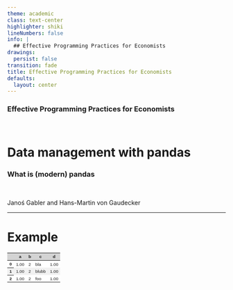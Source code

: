 ```yaml
---
theme: academic
class: text-center
highlighter: shiki
lineNumbers: false
info: |
  ## Effective Programming Practices for Economists
drawings:
  persist: false
transition: fade
title: Effective Programming Practices for Economists
defaults:
  layout: center
---
```


### Effective Programming Practices for Economists

<br>

# Data management with pandas

### What is (modern) pandas

<br>


Janoś Gabler and Hans-Martin von Gaudecker

---

# Example

<div class="grid grid-cols-2 gap-4">
<div>


<style type="text/css">
#T_e66aa   {
  margin: 0;
  font-family: "Helvetica", "Helvetica", sans-serif;
  border-collapse: collapse;
  border: none;
  font-size: 70%;
}
#T_e66aa thead {
  background-color: #D3D3D3;
}
#T_e66aa tbody tr:nth-child(even) {
  background-color: #f1f1f1;
}
#T_e66aa tbody tr:nth-child(odd) {
  background-color: #fff;
}
#T_e66aa td {
  padding: 0em .5em;
}
#T_e66aa th {
  font-weight: bold;
  text-align: center;
}
#T_e66aa caption {
  caption-side: bottom;
}
</style>
<table id="T_e66aa">
  <thead>
    <tr>
      <th class="blank level0" >&nbsp;</th>
      <th id="T_e66aa_level0_col0" class="col_heading level0 col0" >a</th>
      <th id="T_e66aa_level0_col1" class="col_heading level0 col1" >b</th>
      <th id="T_e66aa_level0_col2" class="col_heading level0 col2" >c</th>
      <th id="T_e66aa_level0_col3" class="col_heading level0 col3" >d</th>
    </tr>
  </thead>
  <tbody>
    <tr>
      <th id="T_e66aa_level0_row0" class="row_heading level0 row0" >0</th>
      <td id="T_e66aa_row0_col0" class="data row0 col0" >1.00</td>
      <td id="T_e66aa_row0_col1" class="data row0 col1" >2</td>
      <td id="T_e66aa_row0_col2" class="data row0 col2" >bla</td>
      <td id="T_e66aa_row0_col3" class="data row0 col3" >1.00</td>
    </tr>
    <tr>
      <th id="T_e66aa_level0_row1" class="row_heading level0 row1" >1</th>
      <td id="T_e66aa_row1_col0" class="data row1 col0" >1.00</td>
      <td id="T_e66aa_row1_col1" class="data row1 col1" >2</td>
      <td id="T_e66aa_row1_col2" class="data row1 col2" >blubb</td>
      <td id="T_e66aa_row1_col3" class="data row1 col3" >1.00</td>
    </tr>
    <tr>
      <th id="T_e66aa_level0_row2" class="row_heading level0 row2" >2</th>
      <td id="T_e66aa_row2_col0" class="data row2 col0" >1.00</td>
      <td id="T_e66aa_row2_col1" class="data row2 col1" >2</td>
      <td id="T_e66aa_row2_col2" class="data row2 col2" >foo</td>
      <td id="T_e66aa_row2_col3" class="data row2 col3" >1.00</td>
    </tr>
  </tbody>
</table>



</div>
<div>



</div>
</div>

